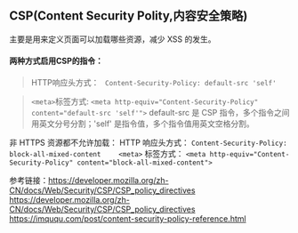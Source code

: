 ## CSP(Content Security Polity,内容安全策略)

主要是用来定义页面可以加载哪些资源，减少 XSS 的发生。

#### 两种方式启用CSP的指令：

> HTTP响应头方式：
  ` Content-Security-Policy: default-src 'self'`

> `<meta>`标签方式:
  `<meta http-equiv="Content-Security-Policy" content="default-src 'self'">`
  default-src 是 CSP 指令，多个指令之间用英文分号分割；'self' 是指令值，多个指令值用英文空格分割。

非 HTTPS 资源都不允许加载：
	HTTP 响应头方式：
`Content-Security-Policy: block-all-mixed-content`
　　`<meta>` 标签方式：
`<meta http-equiv="Content-Security-Policy" content="block-all-mixed-content">`

参考链接：<https://developer.mozilla.org/zh-CN/docs/Web/Security/CSP/CSP_policy_directives>
          <https://developer.mozilla.org/zh-CN/docs/Web/Security/CSP/CSP_policy_directives>
          <https://imququ.com/post/content-security-policy-reference.html>
